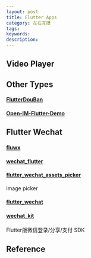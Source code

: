 ```yaml
---
layout: post
title: Flutter Apps
category: 左右互搏
tags: 
keywords: 
description: 
---
```


## Video Player



## Other Types

#### [FlutterDouBan](https://github.com/kaina404/FlutterDouBan)

#### [Open-IM-Flutter-Demo](https://github.com/OpenIMSDK/Open-IM-Flutter-Demo)

## Flutter Wechat

#### [fluwx](https://github.com/OpenFlutter/fluwx)

#### [wechat_flutter](https://github.com/fluttercandies/wechat_flutter)

#### [flutter_wechat_assets_picker](https://github.com/fluttercandies/flutter_wechat_assets_picker)

image picker

#### [flutter_wechat](https://github.com/CoderMikeHe/flutter_wechat)

#### [wechat_kit](https://github.com/RxReader/wechat_kit)

Flutter版微信登录/分享/支付 SDK

## Reference

